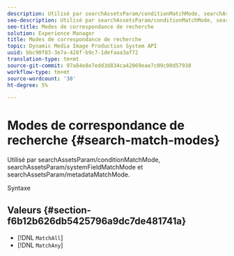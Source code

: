 ```yaml
---
description: Utilisé par searchAssetsParam/conditionMatchMode, searchAssetsParam/systemFieldMatchMode et searchAssetsParam/metadataMatchMode.
seo-description: Utilisé par searchAssetsParam/conditionMatchMode, searchAssetsParam/systemFieldMatchMode et searchAssetsParam/metadataMatchMode.
seo-title: Modes de correspondance de recherche
solution: Experience Manager
title: Modes de correspondance de recherche
topic: Dynamic Media Image Production System API
uuid: bbc90f83-3e7a-428f-b9c7-1defaaa3af72
translation-type: tm+mt
source-git-commit: 97a84e8e7edd3d834ca42069eae7c09c00d57938
workflow-type: tm+mt
source-wordcount: '38'
ht-degree: 5%

---
```



# Modes de correspondance de recherche {#search-match-modes}

Utilisé par searchAssetsParam/conditionMatchMode, searchAssetsParam/systemFieldMatchMode et searchAssetsParam/metadataMatchMode.

Syntaxe

## Valeurs {#section-f6b12b626db5425796a9dc7de481741a}

* [!DNL `MatchAll`]
* [!DNL `MatchAny`]

